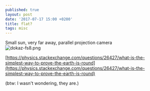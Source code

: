```yaml
---
published: true
layout: post
date: '2017-07-17 15:00 +0200'
title: flat?
tags: misc
---
```

Small sun, very far away, parallel projection camera  
![dokaz-fs8.png]({{site.baseurl}}/media/dokaz-fs8.png)

[https://physics.stackexchange.com/questions/26427/what-is-the-simplest-way-to-prove-the-earth-is-round](https://physics.stackexchange.com/questions/26427/what-is-the-simplest-way-to-prove-the-earth-is-round)

(btw: I wasn't wondering, they are.)
